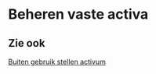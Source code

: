 # Beheren vaste activa

## Zie ook

[Buiten gebruik stellen activum](../buiten-gebruik-stellen-activum/)
